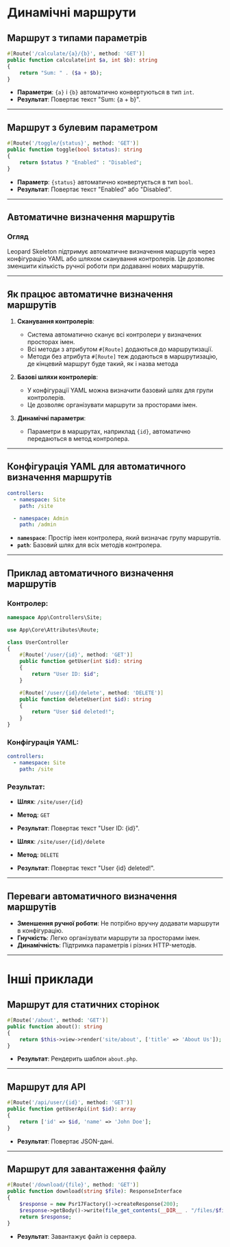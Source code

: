 # Динамічні маршрути

## Маршрут з типами параметрів
```php
#[Route('/calculate/{a}/{b}', method: 'GET')]
public function calculate(int $a, int $b): string
{
    return "Sum: " . ($a + $b);
}
```
- **Параметри**: `{a}` і `{b}` автоматично конвертуються в тип `int`.
- **Результат**: Повертає текст "Sum: {a + b}".

---

## Маршрут з булевим параметром
```php
#[Route('/toggle/{status}', method: 'GET')]
public function toggle(bool $status): string
{
    return $status ? "Enabled" : "Disabled";
}
```
- **Параметр**: `{status}` автоматично конвертується в тип `bool`.
- **Результат**: Повертає текст "Enabled" або "Disabled".

---

## Автоматичне визначення маршрутів

### Огляд
Leopard Skeleton підтримує автоматичне визначення маршрутів через конфігурацію YAML або шляхом сканування контролерів. Це дозволяє зменшити кількість ручної роботи при додаванні нових маршрутів.

---

## Як працює автоматичне визначення маршрутів

1. **Сканування контролерів**:
   - Система автоматично сканує всі контролери у визначених просторах імен.
   - Всі методи з атрибутом `#[Route]` додаються до маршрутизації.
   - Методи без атрибута `#[Route]` теж додаються в маршрутизацію, де кінцевий маршрут буде такий, як і назва метода

2. **Базові шляхи контролерів**:
   - У конфігурації YAML можна визначити базовий шлях для групи контролерів.
   - Це дозволяє організувати маршрути за просторами імен.

3. **Динамічні параметри**:
   - Параметри в маршрутах, наприклад `{id}`, автоматично передаються в метод контролера.

---

## Конфігурація YAML для автоматичного визначення маршрутів

```yaml
controllers:
  - namespace: Site
    path: /site

  - namespace: Admin
    path: /admin
```
- **`namespace`**: Простір імен контролера, який визначає групу маршрутів.
- **`path`**: Базовий шлях для всіх методів контролера.

---

## Приклад автоматичного визначення маршрутів

### Контролер:
```php
namespace App\Controllers\Site;

use App\Core\Attributes\Route;

class UserController
{
    #[Route('/user/{id}', method: 'GET')]
    public function getUser(int $id): string
    {
        return "User ID: $id";
    }

    #[Route('/user/{id}/delete', method: 'DELETE')]
    public function deleteUser(int $id): string
    {
        return "User $id deleted!";
    }
}
```

### Конфігурація YAML:
```yaml
controllers:
  - namespace: Site
    path: /site
```

### Результат:
- **Шлях**: `/site/user/{id}`
- **Метод**: `GET`
- **Результат**: Повертає текст "User ID: {id}".

- **Шлях**: `/site/user/{id}/delete`
- **Метод**: `DELETE`
- **Результат**: Повертає текст "User {id} deleted!".

---

## Переваги автоматичного визначення маршрутів
- **Зменшення ручної роботи**: Не потрібно вручну додавати маршрути в конфігурацію.
- **Гнучкість**: Легко організувати маршрути за просторами імен.
- **Динамічність**: Підтримка параметрів і різних HTTP-методів.

---

# Інші приклади

## Маршрут для статичних сторінок
```php
#[Route('/about', method: 'GET')]
public function about(): string
{
    return $this->view->render('site/about', ['title' => 'About Us']);
}
```
- **Результат**: Рендерить шаблон `about.php`.

---

## Маршрут для API
```php
#[Route('/api/user/{id}', method: 'GET')]
public function getUserApi(int $id): array
{
    return ['id' => $id, 'name' => 'John Doe'];
}
```
- **Результат**: Повертає JSON-дані.

---

## Маршрут для завантаження файлу
```php
#[Route('/download/{file}', method: 'GET')]
public function download(string $file): ResponseInterface
{
    $response = new Psr17Factory()->createResponse(200);
    $response->getBody()->write(file_get_contents(__DIR__ . "/files/$file"));
    return $response;
}
```
- **Результат**: Завантажує файл із сервера.
